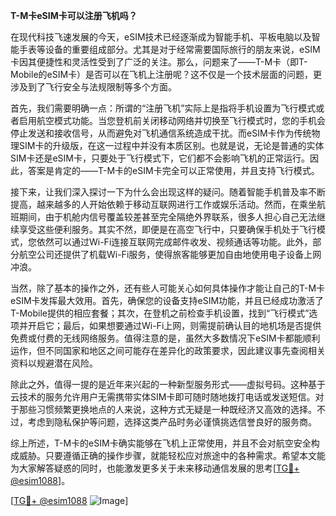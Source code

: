 **T-M卡eSIM卡可以注册飞机吗？**

在现代科技飞速发展的今天，eSIM技术已经逐渐成为智能手机、平板电脑以及智能手表等设备的重要组成部分。尤其是对于经常需要国际旅行的朋友来说，eSIM卡因其便捷性和灵活性受到了广泛的关注。那么，问题来了——T-M卡（即T-Mobile的eSIM卡）是否可以在飞机上注册呢？这不仅是一个技术层面的问题，更涉及到了飞行安全与法规限制等多个方面。

首先，我们需要明确一点：所谓的“注册飞机”实际上是指将手机设置为飞行模式或者启用航空模式功能。当您登机前关闭移动网络并切换至飞行模式时，您的手机会停止发送和接收信号，从而避免对飞机通信系统造成干扰。而eSIM卡作为传统物理SIM卡的升级版，在这一过程中并没有本质区别。也就是说，无论是普通的实体SIM卡还是eSIM卡，只要处于飞行模式下，它们都不会影响飞机的正常运行。因此，答案是肯定的——T-M卡的eSIM卡完全可以正常使用，并且支持飞行模式。

接下来，让我们深入探讨一下为什么会出现这样的疑问。随着智能手机普及率不断提高，越来越多的人开始依赖于移动互联网进行工作或娱乐活动。然而，在乘坐航班期间，由于机舱内信号覆盖较差甚至完全隔绝外界联系，很多人担心自己无法继续享受这些便利服务。其实不然，即便是在高空飞行中，只要确保手机处于飞行模式，您依然可以通过Wi-Fi连接互联网完成邮件收发、视频通话等功能。此外，部分航空公司还提供了机载Wi-Fi服务，使得旅客能够更加自由地使用电子设备上网冲浪。

当然，除了基本的操作之外，还有些人可能关心如何具体操作才能让自己的T-M卡eSIM卡发挥最大效用。首先，确保您的设备支持eSIM功能，并且已经成功激活了T-Mobile提供的相应套餐；其次，在登机之前检查手机设置，找到“飞行模式”选项并开启它；最后，如果想要通过Wi-Fi上网，则需提前确认目的地机场是否提供免费或付费的无线网络服务。值得注意的是，虽然大多数情况下eSIM卡都能顺利运作，但不同国家和地区之间可能存在差异化的政策要求，因此建议事先查阅相关资料以规避潜在风险。

除此之外，值得一提的是近年来兴起的一种新型服务形式——虚拟号码。这种基于云技术的服务允许用户无需携带实体SIM卡即可随时随地拨打电话或发送短信。对于那些习惯频繁更换地点的人来说，这种方式无疑是一种既经济又高效的选择。不过，考虑到隐私保护等问题，选择这类产品时务必谨慎挑选信誉良好的服务商。

综上所述，T-M卡的eSIM卡确实能够在飞机上正常使用，并且不会对航空安全构成威胁。只要遵循正确的操作步骤，就能轻松应对旅途中的各种需求。希望本文能为大家解答疑惑的同时，也能激发更多关于未来移动通信发展的思考[[TG💪+ @esim1088](https://t.me/s/esim1088)]。

[[TG💪+ @esim1088](https://t.me/s/esim1088) ![Image](https://i.postimg.cc/4NQfJmqS/Snipaste-2025-05-13-00-14-12.png)]